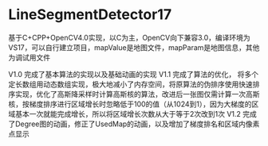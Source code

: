 # LineSegmentDetector17
基于C+CPP+OpenCV4.0实现，以C为主，OpenCV向下兼容3.0，编译环境为VS17，可以自行建立项目，mapValue是地图文件，mapParam是地图信息，其他为调试用文件

V1.0 完成了基本算法的实现以及基础动画的实现
V1.1 完成了算法的优化， 将多个定长数组用动态数组实现，极大地减小了内存空间，将原算法的伪排序使用快速排序实现，优化了高斯降采样时计算高斯核的算法，改进后一张图仅需计算一次高斯核，按梯度排序进行区域增长时忽略低于100的值（从1024到1），因为大梯度的区域基本一次就能完成增长，所以将区域增长次数从大于等于2次改到1次
V1.2 完成了Degree图的动画，修正了UsedMap的动画，以及增加了梯度排名和区域内像素点显示
